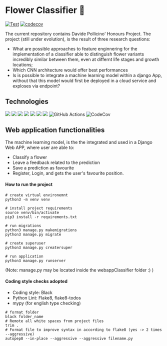 # Flower Classifier 🍃
[![Test](https://github.com/omonimus1/plant_classification/actions/workflows/test.yml/badge.svg)](https://github.com/omonimus1/plant_classification/actions/workflows/test.yml)
[![codecov](https://codecov.io/gh/omonimus1/plant_classification/branch/dev/graph/badge.svg?token=MXVI6OEXK9)](https://codecov.io/gh/omonimus1/plant_classification)

The current repository contains Davide Pollicino' Honours Project. The project (still under evolution), is the result of three research questions:
* What are possible approaches to feature enginnering for the implementation of a classifier able to distinguish flower variants incredibly similar between them, even at differnt life stages and growth locations;
* Which CNN architecture would offer best performances 
* Is is possible to integrate a machine learning model within a django App, without that this model would first be deployed in a cloud service and exploses via endpoint? 

## Technologies
<img src="https://img.shields.io/badge/Tensorflow-F7DF1E?style=for-the-badge&logo=tensorflow&logoColor=black%22"> <img src="https://img.shields.io/badge/Django-092E20?style=for-the-badge&logo=django&logoColor=white"> <img src="https://img.shields.io/badge/Python-14354C?style=for-the-badge&logo=python&logoColor=white"> <img src="https://img.shields.io/badge/HTML5-E34F26?style=for-the-badge&logo=html5&logoColor=white"> <img src="https://img.shields.io/badge/CSS3-1572B6?style=for-the-badge&logo=css3&logoColor=white"> <img src="https://img.shields.io/badge/Jquery-F7DF1E?style=for-the-badge&logo=jquery&logoColor=black%22"> <img src="https://img.shields.io/badge/Bootstrap-d24dff?style=for-the-badge&logo=bootstrap&logoColor=black%22"> 
![GitHub Actions](https://img.shields.io/badge/github%20actions-%232671E5.svg?style=for-the-badge&logo=githubactions&logoColor=white)
![CodeCov](https://img.shields.io/badge/codecov-%23ff0077.svg?style=for-the-badge&logo=codecov&logoColor=white)

## Web application functionalities
The machine learning model, is the the integrated and used in a Django Web APP, where user are able to:
* Classify a flower
* Leave a feedback related to the prediction
* Save a prediction as favourite
* Register, Login, and gets the user's favourite position. 







<!--<img src="https://img.shields.io/badge/PostgreSQL-316192?style=for-the-badge&logo=postgresql&logoColor=white"> -->
#### How to run the project
```
# create virtual environemnt
python3 -m venv venv

# install project requirements
source venv/bin/activate
pip3 install -r requirements.txt

# run migrations
python3 manage.py makemigrations
python3 manage.py migrate

# create superuser
python3 manage.py creatersuper

# run application
python3 manage.py runserver
```
(Note: manage.py may be located inside the webappClassifier folder :) )
#### Coding style checks adopted
* Coding style: Black
* Python Lint: Flake8, flake8-todos
* mypy (for english type checking)
```
# format folder
black folder_name
# Remote all white spaces from project files
trim .
# Format file to improve syntax in according to flake8 (yes -> 2 times --aggressive)
autopep8 --in-place --aggressive --aggressive filename.py
```
